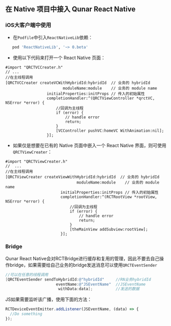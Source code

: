 ## 在 Native 项目中接入 Qunar React Native

### iOS大客户端中使用

- 在`Podfile`中引入`ReactNativeLib`依赖：
``` ruby
   pod 'ReactNativeLib', '~> 0.beta'
```
- 使用以下代码来打开一个 React Native 页面：
``` objc
#import "QRCTVCCreater.h"
// ...
//在主线程调用
[QRCTVCCreater createVCWithHybridId:hybridId  // 业务的 hybridId
                         moduleName:module    // 业务的 module name
                  initialProperties:initProps // 传入的初始属性
                  completionHandler:^(QRCTViewController *qrctVC, NSError *error) {
                      //回调为主线程
                      if (error) {
                          // handle error
                          return;
                      }
                      [VCController pushVC:homeVC WithAnimation:nil];
                  }];
```

- 如果仅是想要在已有的 Native 页面中嵌入一个 React Native 界面，则可使用`QRCTViewCreater`：
``` objc
#import "QRCTViewCreater.h"
//  ...
//在主线程调用
[QRCTViewCreater createViewWithHybridId:hybridId  // 业务的 hybridId
                               moduleName:module    // 业务的 module name
                        initialProperties:initProps // 传入的初始属性
                        completionHandler:^(RCTRootView *rootView, NSError *error) {
                            //回调为主线程
                            if (error) {
                                // handle error
                                return;
                            }
                            [theMainView addSubview:rootView];
                        }];
```

### Bridge
Qunar React Native会对RCTBridge进行缓存和复用的管理，因此不要去自己操作bridge，如果需要给自己业务的bridge发送消息可以使用`QRCTEventSender`
```objective-c
//可以在任意的线程调用
[QRCTEventSender sendToHybridId:@"hybridId"     //RN业务hybridId
                      eventName:@"JSEventName"  //JSEventName
                       withData:data];          //发送的数据
```

JS如果需要监听该广播，使用下面的方法：
```js
RCTDeviceEventEmitter.addListener(JSEventName, (data) => {
  //Do something  
});
```

